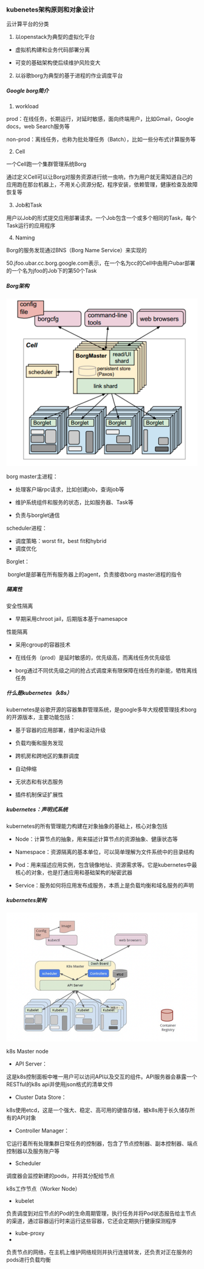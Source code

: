 ### kubenetes架构原则和对象设计

云计算平台的分类

1. 以openstack为典型的虚拟化平台

- 虚拟机构建和业务代码部署分离

- 可变的基础架构使后续维护风险变大

2. 以谷歌borg为典型的基于进程的作业调度平台

##### Google borg简介

1. workload

prod：在线任务，长期运行，对延时敏感，面向终端用户，比如Gmail，Google docs，web Search服务等

non-prod：离线任务，也称为批处理任务（Batch），比如一些分布式计算服务等

2. Cell

一个Cell跑一个集群管理系统Borg

通过定义Cell可以让Borg对服务资源进行统一虫响，作为用户就无需知道自己的应用跑在那台机器上，不用关心资源分配，程序安装，依赖管理，健康检查及故障恢复等

3. Job和Task

用户以Job的形式提交应用部署请求。一个Job包含一个或多个相同的Task，每个Task运行的应用程序

4. Naming

Borg的服务发现通过BNS（Borg Name Service）来实现的

50.jfoo.ubar.cc.borg.google.com表示，在一个名为cc的Cell中由用户ubar部署的一个名为jfoo的Job下的第50个Task

##### Borg架构

![borg](https://github.com/RTCFoundation/k8s.github.io/blob/main/images/borg.png)

borg master主进程：

- 处理客户端rpc请求，比如创建job，查询job等

- 维护系统组件和服务的状态，比如服务器、Task等

- 负责与borglet通信

scheduler进程：

- 调度策略：worst fit，best fit和hybrid
- 调度优化

Borglet：

​	borglet是部署在所有服务器上的agent，负责接收borg master进程的指令

##### 隔离性

安全性隔离

- 早期采用chroot jail，后期版本基于namesapce

性能隔离

- 采用cgroup的容器技术

- 在线任务（prod）是延时敏感的，优先级高，而离线任务优先级低

- borg通过不同优先级之间的抢占式调度来有限保障在线任务的新能，牺牲离线任务

##### 什么是kubernetes（k8s）

kubernetes是谷歌开源的容器集群管理系统，是google多年大规模管理技术borg的开源版本，主要功能包括：

- 基于容器的应用部署，维护和滚动升级

- 负载均衡和服务发现

- 跨机房和跨地区的集群调度

- 自动伸缩

- 无状态和有状态服务

- 插件机制保证扩展性

##### kubernetes：声明式系统

kubernetes的所有管理能力构建在对象抽象的基础上，核心对象包括

- Node：计算节点的抽象，用来描述计算节点的资源抽象、健康状态等

- Namespace：资源隔离的基本单位，可以简单理解为文件系统中的目录结构

- Pod：用来描述应用实例，包含镜像地址、资源需求等。它是kubernetes中最核心的对象，也是打通应用和基础架构的秘密武器

- Service：服务如何将应用发布成服务，本质上是负载均衡和域名服务的声明

##### kubernetes架构

![k8s](https://github.com/RTCFoundation/k8s.github.io/blob/main/images/k8s.png)

k8s Master node

- API Server：

这是k8s控制面板中唯一用户可以访问API以及交互的组件。API服务器会暴露一个RESTful的k8s api并使用json格式的清单文件

- Cluster Data Store：

k8s使用etcd，这是一个强大、稳定、高可用的键值存储，被k8s用于长久储存所有的API对象

- Controller Manager：

它运行着所有处理集群日常任务的控制器，包含了节点控制器、副本控制器、端点控制器以及服务账户等

- Scheduler

调度器会监控新建的pods，并将其分配给节点

k8s工作节点（Worker Node）

- kubelet

负责调度到对应节点的Pod的生命周期管理，执行任务并将Pod状态报告给主节点的渠道，通过容器运行时来运行这些容器，它还会定期执行健康探测程序

- kube-proxy
- 

负责节点的网络，在主机上维护网络规则并执行连接转发，还负责对正在服务的pods进行负载均衡
